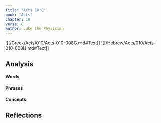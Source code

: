 ```yaml
---
title: "Acts 10:8"
book: "Acts"
chapter: 10
verse: 8
author: Luke the Physician
---
```

![[/Greek/Acts/010/Acts-010-008G.md#Text]]
![[/Hebrew/Acts/010/Acts-010-008H.md#Text]]

## Analysis

#### Words

#### Phrases

#### Concepts

## Reflections
